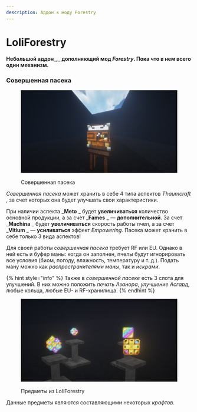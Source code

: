 ```yaml
---
description: Аддон к моду Forestry
---
```


# LoliForestry

#### Небольшой аддон_,_ дополняющий мод _Forestry_. Пока что в нем всего один механизм.

### Совершенная пасека

<figure><img src="../.gitbook/assets/2023-02-13_17.04.21.png" alt=""><figcaption><p>Совершенная пасека</p></figcaption></figure>

_Совершенная пасека_ может хранить в себе 4 типа аспектов _Thaumcraft_ , за счет которых она будет улучшать свои характеристики.

При наличии аспекта _**Meto** _ будет **увеличиваться** количество основной продукции, а за счет _**Fames** _ — **дополнительной**. За счет _**Machina** _ будет **увеличиваться** скорость работы пчел, а за счет _**Vitium** _ — **усиливаться** эффект _Empowering_. Пасека может хранить в себе только 3 вида аспектов!

Для своей работы _совершенная пасека_ требует RF или EU. Однако в ней есть и буфер маны: когда он заполнен, пчелы будут игнорировать все условия (биом, погоду, влажность, температуру и т. д.). Подать ману можно как _распространителями маны_, так и _искрами_.

{% hint style="info" %}
Также в _совершенной пасеке_ есть 3 слота для улучшений. В них можно положить _печать Азанора_, _улучшение Асгард,_ любые кольца, любые EU- и RF-хранилища.
{% endhint %}

<figure><img src="../.gitbook/assets/2023-02-13_17.08.47.png" alt=""><figcaption><p>Предметы из LoliForestry</p></figcaption></figure>

Данные предметы являются составляющими некоторых _крафтов_.
